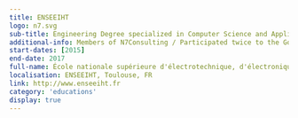 ```yaml
---
title: ENSEEIHT
logo: n7.svg
sub-title: Engineering Degree specialized in Computer Science and Applied Mathematics.
additional-info: Members of N7Consulting / Participated twice to the Google Hash Code competition. 
start-dates: [2015]
end-date: 2017
full-name: École nationale supérieure d'électrotechnique, d'électronique, d'informatique, d'hydraulique et des télécommunications
localisation: ENSEEIHT, Toulouse, FR
link: http://www.enseeiht.fr
category: 'educations'
display: true
---
```

<!---
Gregoire Boiron <gregoire.boiron@gmail.com>
Copyright (c) 2018-2020 Gregoire Boiron  All Rights Reserved.
--->

